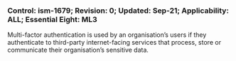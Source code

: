 ### Control: ism-1679; Revision: 0; Updated: Sep-21; Applicability: ALL; Essential Eight: ML3
<p>Multi-factor authentication is used by an organisation’s users if they authenticate to third-party internet-facing services that process, store or communicate their organisation’s sensitive data.</p>